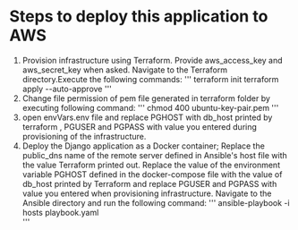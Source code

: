 

# Steps to deploy this application to AWS

1. Provision infrastructure using Terraform. Provide aws_access_key and aws_secret_key when asked. Navigate to the Terraform directory.Execute the following commands:
'''
terraform init
terraform apply --auto-approve
'''
2. Change file permission of pem file generated in terraform folder by executing following command:
'''
chmod 400 ubuntu-key-pair.pem
'''
3. open envVars.env file and replace PGHOST with db_host printed by terraform , PGUSER and PGPASS with value you entered during provisioning of the infrastructure.
4. Deploy the Django application as a Docker container; Replace the public_dns name of the remote server defined in Ansible's host file with the value Terraform printed out. Replace the value of the environment variable PGHOST defined in the docker-compose file with the value of db_host printed by Terraform and replace PGUSER and PGPASS with value you entered when provisioning infrastructure. Navigate to the Ansible directory and run the following command:
'''
ansible-playbook -i hosts playbook.yaml  
'''


